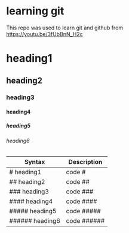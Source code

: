 # learning git

This repo was used to learn git and github from https://youtu.be/3fUbBnN_H2c


# heading1
## heading2
### heading3
#### heading4
##### heading5
###### heading6

| Syntax      | Description |
| ----------- | ----------- |
| # heading1  | code #       |
| ## heading2  | code ##       |
| ### heading3  | code ###       |
| #### heading4 | code ####       |
| ##### heading5  | code #####       |
| ###### heading6  | code ######       |

